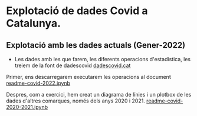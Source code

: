 
# Explotació de dades Covid a Catalunya.

## Explotació amb les dades actuals (Gener-2022)

- Les dades amb les que farem, les diferents operacions d'estadistica, les treiem de la font de dadescovid [dadescovid.cat](https://dadescovid.cat/descarregues "Dades covid catalunya")

Primer, ens descarregarem executarem les operacions al document  [readme-covid-2022.ipynb](readme.ipynb "Readme")

Despres, com a exercici, hem creat un diagrama de línies i un plotbox de les dades d'altres comarques, només dels anys 2020 i 2021.
 [readme-covid-2020-2021.ipynb](readme-miquel-covid.ipynb "readme-covid-2020-2021")

